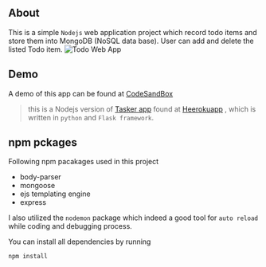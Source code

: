 ## About
This is a simple `Nodejs` web application project which record todo items and store them into MongoDB (NoSQL data base). User can add and delete the listed Todo item. 
![Todo Web App](https://github.com/manojap/Nodejs-Todo-app/blob/main/todo.PNG "Nodejs app")

## Demo
A demo of this app can be found at [CodeSandBox](https://lmmb8.sse.codesandbox.io/)

> this is a Nodejs version of [Tasker app](https://github.com/manojap/Flaask-task-master) found at [Heerokuapp](http:\\minimaltasker.herkuapp.com) , which is written in `python` and `Flask framework`.  

## npm pckages
Following npm pacakages used in this project
* body-parser
* mongoose
* ejs templating engine
* express

I also utilized the `nodemon` package which indeed a good tool for `auto reload` while coding and debugging process.

You can install all dependencies by running 

``` npm install ```

